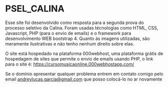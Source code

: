 # PSEL_CALINA

Esse site foi desenvolvido como resposta para a segunda prova do processo seletivo da Calina.
Foram usadas técnologias como HTML, CSS, Javascript, PHP (para o envio de emails) e o framework para desenvolvimento WEB bootstrap 4.
Quanto ás imagens utilizadas, são meramente ilustrativas e não tenho nenhum direito sobre elas.

O site está hospedado na plataforma 000webhost, uma plataforma grátis de hospedagem de sites que permite o envio de emails usando PHP,
o link para o site é: https://cursomusicaonline.000webhostapp.com/

Se o domínio apresentar qualquer problema entrem em contato comigo pelo email andreylucas.garcia@gmail.com que posso colocá-lo no ar novamente
